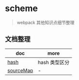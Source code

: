 # scheme

> webpack 其他知识点细节整理

## 文档整理

| doc                         | more          |
| --------------------------- | ------------- |
| [hash](./hash.md)           | hash 类型区分 |
| [sourceMap](./sourceMap.md) | -             |
